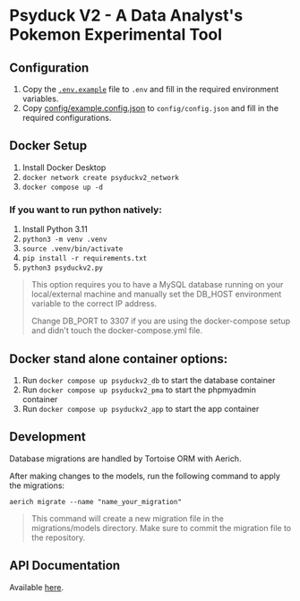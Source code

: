 # Psyduck V2 - A Data Analyst's Pokemon Experimental Tool

## Configuration
1. Copy the [`.env.example`](./.env.example) file to `.env` and fill in the required environment variables.
2. Copy [config/example.config.json](./config/example.config.json) to `config/config.json` and fill in the required configurations.


## Docker Setup
1. Install Docker Desktop
2. `docker network create psyduckv2_network`
3. `docker compose up -d`

### If you want to run python natively:

1. Install Python 3.11
2. `python3 -m venv .venv`
3. `source .venv/bin/activate`
4. `pip install -r requirements.txt`
5. `python3 psyduckv2.py`

> This option requires you to have a MySQL database running on your local/external machine and manually set the DB_HOST environment variable to the correct IP address.
>
> Change DB_PORT to 3307 if you are using the docker-compose setup and didn't touch the docker-compose.yml file.

## Docker stand alone container options:

1. Run `docker compose up psyduckv2_db` to start the database container
2. Run `docker compose up psyduckv2_pma` to start the phpmyadmin container
3. Run `docker compose up psyduckv2_app` to start the app container

## Development

Database migrations are handled by Tortoise ORM with Aerich.

After making changes to the models, run the following command to apply the migrations:

```aerich migrate --name "name_your_migration"```

> This command will create a new migration file in the migrations/models directory.
> Make sure to commit the migration file to the repository.

## API Documentation

 Available [here](https://docspsyduckv2.databyhugo.com/).
